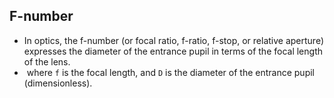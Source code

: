 F-number
--------

* In optics, the f-number (or focal ratio, f-ratio, f-stop, or relative aperture) expresses the diameter of the entrance pupil in terms of the focal length of the lens.
* <math>N = f/D</math> where `f` is the focal length, and `D` is the diameter of the entrance pupil (dimensionless).
